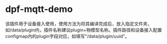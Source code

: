 # dpf-mqtt-demo
该插件用于设备接入使用，使用方法为将其编译完成后，放入指定文件夹，如/data/plugin内，插件名称建议plugin+物模型名称。插件路径和设备接入配置configmap内的plugin字段对应，如填写"/data/plugin/uuid"。
